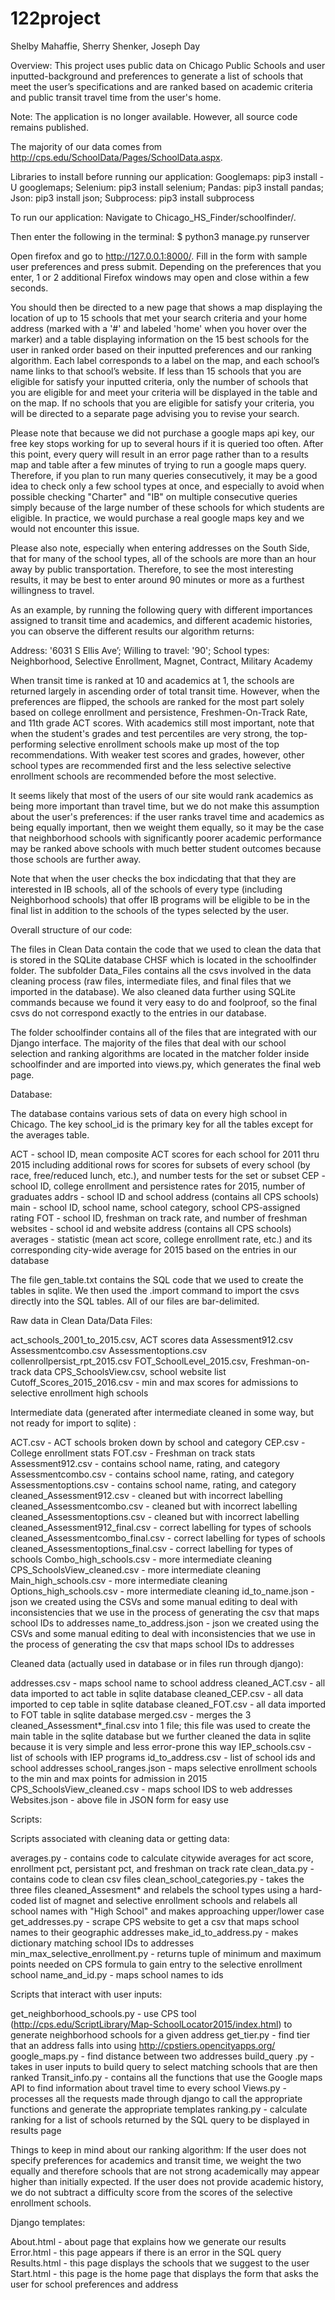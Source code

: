 # 122project
Shelby Mahaffie, Sherry Shenker, Joseph Day
 
Overview:
This project uses public data on Chicago Public Schools and user inputted-background and preferences to generate a list of schools that meet the user’s specifications and are ranked based on academic criteria and public transit travel time from the user's home.

Note: 
The application is no longer available. However, all source code remains published.

The majority of our data comes from http://cps.edu/SchoolData/Pages/SchoolData.aspx. 


Libraries to install before running our application:
Googlemaps: pip3 install -U googlemaps;
Selenium: pip3 install selenium;
Pandas: pip3 install pandas;
Json: pip3 install json;
Subprocess: pip3 install subprocess


To run our application:
Navigate to Chicago_HS_Finder/schoolfinder/. 

Then enter the following in the terminal:
    $ python3 manage.py runserver
    
Open firefox and go to  http://127.0.0.1:8000/. Fill in the form with sample user preferences and press submit. Depending on the preferences that you enter, 1 or 2 additional Firefox windows may open and close within a few seconds. 

You should then be directed to a new page that shows a map displaying the location of up to 15 schools that met your search criteria and your home address (marked with a '#' and labeled 'home' when you hover over the marker) and a table displaying information on the 15 best schools for the user in ranked order based on their inputted preferences and our ranking algorithm. Each label corresponds to a label on the map, and each school’s name links to that school’s website. 
If less than 15 schools that you are eligible for satisfy your inputted criteria, only the number of schools that you are eligible for and meet your criteria will be displayed in the table and on the map. If no schools that you are eligible for satisfy your criteria, you will be directed to a separate page advising you to revise your search.  

Please note that because we did not purchase a google maps api key, our free key stops working for up to several hours if it is queried too often. After this point, every query will result in an error page rather than to a results map and table after a few minutes of trying to run a google maps query. Therefore, if you plan to run many queries consecutively, it may be a good idea to check only a few school types at once, and especially to avoid when possible checking "Charter" and "IB" on multiple consecutive queries simply because of the large number of these schools for which students are eligible. In practice, we would purchase a real google maps key and we would not encounter this issue. 

Please also note, especially when entering addresses on the South Side, that for many of the school types, all of the schools are more than an hour away by public transportation. Therefore, to see the most interesting results, it may be best to enter around 90 minutes or more as a furthest willingness to travel.

As an example, by running the following query with different importances assigned to transit time and academics, and different academic histories, you can observe the different results our algorithm returns: 

Address: '6031 S Ellis Ave’; 
Willing to travel: '90'; 
School types: Neighborhood, Selective Enrollment, Magnet, Contract, Military Academy

When transit time is ranked at 10 and academics at 1, the schools are returned largely in ascending order of total transit time. However, when the preferences are flipped, the schools are ranked for the most part solely based on college enrollment and persistence, Freshmen-On-Track Rate, and 11th grade ACT scores. With academics still most important, note that when the student's grades and test percentiles are very strong, the top-performing selective enrollment schools make up most of the top recommendations. With weaker test scores and grades, however, other school types are recommended first and the less selective selective enrollment schools are recommended before the most selective.

It seems likely that most of the users of our site would rank academics as being more important than travel time, but we do not make this assumption about the user's preferences: if the user ranks travel time and academics as being equally important, then we weight them equally, so it may be the case that neighborhood schools with significantly poorer academic performance may be ranked above schools with much better student outcomes because those schools are further away. 

Note that when the user checks the box indicdating that that they are interested in IB schools, all of the schools of every type (including Neighborhood schools) that offer IB programs will be eligible to be in the final list in addition to the schools of the types selected by the user.




Overall structure of our code:

The files in Clean Data contain the code that we used to clean the data that is stored in the SQLite database CHSF which is located in the schoolfinder folder. The subfolder Data_Files contains all the csvs involved in the data cleaning process (raw files, intermediate files, and final files that we imported in the database). We also cleaned data further using SQLite commands because we found it very easy to do and foolproof, so the final csvs do not correspond exactly to the entries in our database.

The folder schoolfinder contains all of the files that are integrated with our Django interface. The majority of the files that deal with our school selection and ranking algorithms are located in the matcher folder inside schoolfinder and are imported into views.py, which generates the final web page. 


Database:

The database contains various sets of data on every high school in Chicago. The key school_id is the primary key for all the tables except for the averages table. 

ACT - school ID, mean composite ACT scores for each school for 2011 thru 2015 including additional rows for scores for subsets of every school (by race, free/reduced lunch, etc.), and number tests for the set or subset
CEP - school ID, college enrollment and persistence rates for 2015, number of graduates
addrs - school ID and school address (contains all CPS schools)
main - school ID, school name, school category, school CPS-assigned rating
FOT - school ID, freshman on track rate, and number of freshman
websites - school id and website address (contains all CPS schools)
averages - statistic (mean act score, college enrollment rate, etc.) and its corresponding city-wide average for 2015 based on the entries in our database

The file gen_table.txt contains the SQL code that we used to create the tables in sqlite. We then used the .import command to import the csvs directly into the SQL tables. All of our files are bar-delimited. 

Raw data in Clean Data/Data Files:

act_schools_2001_to_2015.csv, ACT scores data
Assessment912.csv
Assessmentcombo.csv
Assessmentoptions.csv
collenrollpersist_rpt_2015.csv
FOT_SchoolLevel_2015.csv, Freshman-on-track data
CPS_SchoolsView.csv, school website list
Cutoff_Scores_2015_2016.csv - min and max scores for admissions to selective enrollment high schools

Intermediate data (generated after intermediate cleaned in some way, but not ready for import to sqlite) :

ACT.csv - ACT schools broken down by school and category
CEP.csv - College enrollment stats
FOT.csv - Freshman on track stats
Assessment912.csv - contains school name, rating, and category
Assessmentcombo.csv - contains school name, rating, and category
Assessmentoptions.csv - contains school name, rating, and category
cleaned_Assessment912.csv - cleaned but with incorrect labelling
cleaned_Assessmentcombo.csv - cleaned but with incorrect labelling
cleaned_Assessmentoptions.csv - cleaned but with incorrect labelling
cleaned_Assessment912_final.csv - correct labelling for types of schools
cleaned_Assessmentcombo_final.csv - correct labelling for types of schools
cleaned_Assessmentoptions_final.csv - correct labelling for types of schools
Combo_high_schools.csv - more intermediate cleaning
CPS_SchoolsView_cleaned.csv - more intermediate cleaning
Main_high_schools.csv - more intermediate cleaning
Options_high_schools.csv - more intermediate cleaning
id_to_name.json - json we created using the CSVs and some manual editing to deal with inconsistencies that we use in the process of generating the csv that maps school IDs to addresses
name_to_address.json - json we created using the CSVs and some manual editing to deal with inconsistencies that we use in the process of generating the csv that maps school IDs to addresses

Cleaned data (actually used in database or in files run through django):

addresses.csv - maps school name to school address
cleaned_ACT.csv - all data imported to act table in sqlite database
cleaned_CEP.csv - all data imported to cep table in sqlite database
cleaned_FOT.csv - all data imported to FOT table in sqlite database
merged.csv - merges the 3 cleaned_Assessment*_final.csv into 1 file; this file was used to create the main table in the sqlite database but we further cleaned the data in sqlite because it is very simple and less error-prone this way
IEP_schools.csv - list of schools with IEP programs
id_to_address.csv - list of school ids and school addresses
school_ranges.json - maps selective enrollment schools to the min and max points for admission in 2015
CPS_SchoolsView_cleaned.csv - maps school IDS to web addresses
Websites.json - above file in JSON form for easy use


Scripts:

Scripts associated with cleaning data or getting data:

averages.py - contains code to calculate citywide averages for act score, enrollment pct, persistant pct, and freshman on track rate
clean_data.py - contains code to clean csv files
clean_school_categories.py - takes the three files cleaned_Assesment* and relabels the
school types using a hard-coded list of magnet and selective enrollment schools and relabels
all school names with "High School" and makes approaching upper/lower case
get_addresses.py - scrape CPS website to get a csv that maps school names to their geographic addresses
make_id_to_address.py - makes dictionary matching school IDs to addresses
min_max_selective_enrollment.py - returns tuple of minimum and maximum points needed on CPS formula to gain entry to the selective enrollment school
name_and_id.py - maps school names to ids

Scripts that interact with user inputs:

get_neighborhood_schools.py - use CPS tool (http://cps.edu/ScriptLibrary/Map-SchoolLocator2015/index.html) to generate neighborhood schools for a given address
get_tier.py - find tier that an address falls into using http://cpstiers.opencityapps.org/ 
google_maps.py - find distance between two addresses
build_query .py - takes in user inputs to build query to select matching schools that are then ranked
Transit_info.py - contains all the functions that use the Google maps API to find information about travel time to every school
Views.py - processes all the requests made through django to call the appropriate functions and generate the appropriate templates
ranking.py - calculate ranking for a list of schools returned by the SQL query to be displayed in results page

Things to keep in mind about our ranking algorithm: If the user does not specify preferences for academics and transit time, we weight the two equally and therefore schools that are not strong academically may appear higher than initially expected. If the user does not provide academic history, we do not subtract a difficulty score from the scores of the selective enrollment schools. 

Django templates:

About.html - about page that explains how we generate our results
Error.html - this page appears if there is an error in the SQL query
Results.html - this page displays the schools that we suggest to the user
Start.html - this page is the home page that displays the form that asks the user for school preferences and address
